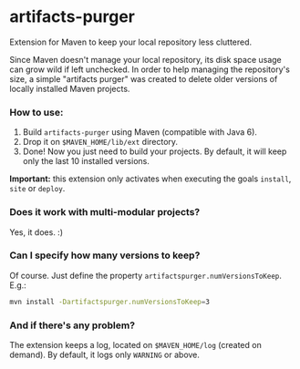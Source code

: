 # artifacts-purger
Extension for Maven to keep your local repository less cluttered.

Since Maven doesn't manage your local repository, its disk space usage can grow wild if left unchecked. In order to help managing the repository's size, a simple "artifacts purger" was created to delete older versions of locally installed Maven projects.

### How to use:
1. Build `artifacts-purger` using Maven (compatible with Java 6).
2. Drop it on `$MAVEN_HOME/lib/ext` directory.
3. Done! Now you just need to build your projects. By default, it will keep only the last 10 installed versions.

**Important:** this extension only activates when executing the goals `install`, `site` or `deploy`.

### Does it work with multi-modular projects?
Yes, it does. :)

### Can I specify how many versions to keep?
Of course. Just define the property `artifactspurger.numVersionsToKeep`. E.g.:
```bash
mvn install -Dartifactspurger.numVersionsToKeep=3
```

### And if there's any problem?
The extension keeps a log, located on `$MAVEN_HOME/log` (created on demand). By default, it logs only `WARNING` or above.
